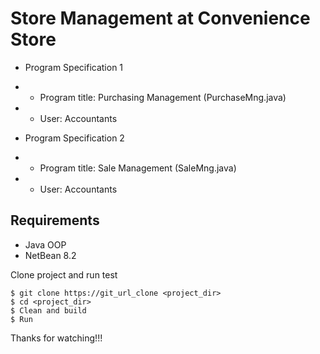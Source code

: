 # Store Management at Convenience Store
* Program Specification 1
* * Program title: Purchasing Management (PurchaseMng.java)
* * User:  Accountants

* Program Specification 2
* * Program title: Sale Management (SaleMng.java)
* * User:  Accountants

## Requirements

* Java OOP
* NetBean 8.2

Clone project and run test

```
$ git clone https://git_url_clone <project_dir>
$ cd <project_dir>
$ Clean and build
$ Run
```

Thanks for watching!!!
